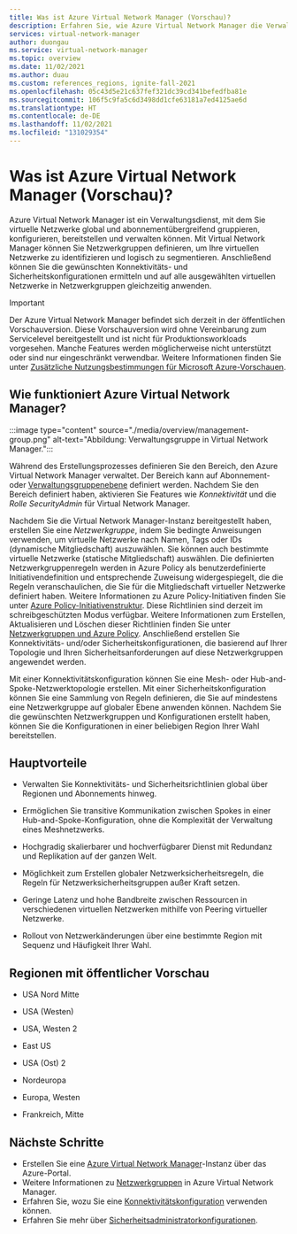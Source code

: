 ```yaml
---
title: Was ist Azure Virtual Network Manager (Vorschau)?
description: Erfahren Sie, wie Azure Virtual Network Manager die Verwaltung und Skalierbarkeit Ihrer virtuellen Netzwerke vereinfachen kann.
services: virtual-network-manager
author: duongau
ms.service: virtual-network-manager
ms.topic: overview
ms.date: 11/02/2021
ms.author: duau
ms.custom: references_regions, ignite-fall-2021
ms.openlocfilehash: 05c43d5e21c637fef321dc39cd341befedfba81e
ms.sourcegitcommit: 106f5c9fa5c6d3498dd1cfe63181a7ed4125ae6d
ms.translationtype: HT
ms.contentlocale: de-DE
ms.lasthandoff: 11/02/2021
ms.locfileid: "131029354"
---
```

# <a name="what-is-azure-virtual-network-manager-preview"></a>Was ist Azure Virtual Network Manager (Vorschau)?

Azure Virtual Network Manager ist ein Verwaltungsdienst, mit dem Sie virtuelle Netzwerke global und abonnementübergreifend gruppieren, konfigurieren, bereitstellen und verwalten können. Mit Virtual Network Manager können Sie Netzwerkgruppen definieren, um Ihre virtuellen Netzwerke zu identifizieren und logisch zu segmentieren. Anschließend können Sie die gewünschten Konnektivitäts- und Sicherheitskonfigurationen ermitteln und auf alle ausgewählten virtuellen Netzwerke in Netzwerkgruppen gleichzeitig anwenden. 

> [!IMPORTANT]
> Der Azure Virtual Network Manager befindet sich derzeit in der öffentlichen Vorschauversion.
> Diese Vorschauversion wird ohne Vereinbarung zum Servicelevel bereitgestellt und ist nicht für Produktionsworkloads vorgesehen. Manche Features werden möglicherweise nicht unterstützt oder sind nur eingeschränkt verwendbar.
> Weitere Informationen finden Sie unter [Zusätzliche Nutzungsbestimmungen für Microsoft Azure-Vorschauen](https://azure.microsoft.com/support/legal/preview-supplemental-terms/).

## <a name="how-does-azure-virtual-network-manager-work"></a>Wie funktioniert Azure Virtual Network Manager?

:::image type="content" source="./media/overview/management-group.png" alt-text="Abbildung: Verwaltungsgruppe in Virtual Network Manager.":::

Während des Erstellungsprozesses definieren Sie den Bereich, den Azure Virtual Network Manager verwaltet. Der Bereich kann auf Abonnement- oder [Verwaltungsgruppenebene](../governance/management-groups/overview.md) definiert werden. Nachdem Sie den Bereich definiert haben, aktivieren Sie Features wie *Konnektivität* und die *Rolle SecurityAdmin* für Virtual Network Manager.

Nachdem Sie die Virtual Network Manager-Instanz bereitgestellt haben, erstellen Sie eine *Netzwerkgruppe*, indem Sie bedingte Anweisungen verwenden, um virtuelle Netzwerke nach Namen, Tags oder IDs (dynamische Mitgliedschaft) auszuwählen. Sie können auch bestimmte virtuelle Netzwerke (statische Mitgliedschaft) auswählen. Die definierten Netzwerkgruppenregeln werden in Azure Policy als benutzerdefinierte Initiativendefinition und entsprechende Zuweisung widergespiegelt, die die Regeln veranschaulichen, die Sie für die Mitgliedschaft virtueller Netzwerke definiert haben. Weitere Informationen zu Azure Policy-Initiativen finden Sie unter [Azure Policy-Initiativenstruktur](../governance/policy/concepts/initiative-definition-structure.md). Diese Richtlinien sind derzeit im schreibgeschützten Modus verfügbar. Weitere Informationen zum Erstellen, Aktualisieren und Löschen dieser Richtlinien finden Sie unter [Netzwerkgruppen und Azure Policy](concept-network-groups.md#network-group-and-azure-policy). Anschließend erstellen Sie Konnektivitäts- und/oder Sicherheitskonfigurationen, die basierend auf Ihrer Topologie und Ihren Sicherheitsanforderungen auf diese Netzwerkgruppen angewendet werden. 

Mit einer Konnektivitätskonfiguration können Sie eine Mesh- oder Hub-and-Spoke-Netzwerktopologie erstellen. Mit einer Sicherheitskonfiguration können Sie eine Sammlung von Regeln definieren, die Sie auf mindestens eine Netzwerkgruppe auf globaler Ebene anwenden können. Nachdem Sie die gewünschten Netzwerkgruppen und Konfigurationen erstellt haben, können Sie die Konfigurationen in einer beliebigen Region Ihrer Wahl bereitstellen.

## <a name="key-benefits"></a>Hauptvorteile

* Verwalten Sie Konnektivitäts- und Sicherheitsrichtlinien global über Regionen und Abonnements hinweg.

* Ermöglichen Sie transitive Kommunikation zwischen Spokes in einer Hub-and-Spoke-Konfiguration, ohne die Komplexität der Verwaltung eines Meshnetzwerks.

* Hochgradig skalierbarer und hochverfügbarer Dienst mit Redundanz und Replikation auf der ganzen Welt.

* Möglichkeit zum Erstellen globaler Netzwerksicherheitsregeln, die Regeln für Netzwerksicherheitsgruppen außer Kraft setzen.

* Geringe Latenz und hohe Bandbreite zwischen Ressourcen in verschiedenen virtuellen Netzwerken mithilfe von Peering virtueller Netzwerke.

* Rollout von Netzwerkänderungen über eine bestimmte Region mit Sequenz und Häufigkeit Ihrer Wahl.

## <a name="public-preview-regions"></a>Regionen mit öffentlicher Vorschau

* USA Nord Mitte

* USA (Westen)

* USA, Westen 2

* East US

* USA (Ost) 2

* Nordeuropa

* Europa, Westen

* Frankreich, Mitte

## <a name="next-steps"></a>Nächste Schritte

- Erstellen Sie eine [Azure Virtual Network Manager](create-virtual-network-manager-portal.md)-Instanz über das Azure-Portal.
- Weitere Informationen zu [Netzwerkgruppen](concept-network-groups.md) in Azure Virtual Network Manager.
- Erfahren Sie, wozu Sie eine [Konnektivitätskonfiguration](concept-connectivity-configuration.md) verwenden können.
- Erfahren Sie mehr über [Sicherheitsadministratorkonfigurationen](concept-security-admins.md).
